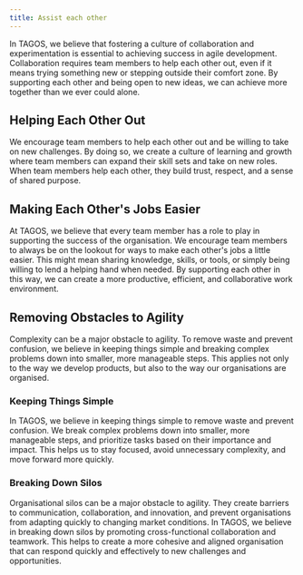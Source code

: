 ```yaml
---
title: Assist each other
---
```


In TAGOS, we believe that fostering a culture of collaboration and experimentation is essential to achieving success in agile development. Collaboration requires team members to help each other out, even if it means trying something new or stepping outside their comfort zone. By supporting each other and being open to new ideas, we can achieve more together than we ever could alone.

## Helping Each Other Out

We encourage team members to help each other out and be willing to take on new challenges. By doing so, we create a culture of learning and growth where team members can expand their skill sets and take on new roles. When team members help each other, they build trust, respect, and a sense of shared purpose.

## Making Each Other's Jobs Easier

At TAGOS, we believe that every team member has a role to play in supporting the success of the organisation. We encourage team members to always be on the lookout for ways to make each other's jobs a little easier. This might mean sharing knowledge, skills, or tools, or simply being willing to lend a helping hand when needed. By supporting each other in this way, we can create a more productive, efficient, and collaborative work environment.

## Removing Obstacles to Agility

Complexity can be a major obstacle to agility. To remove waste and prevent confusion, we believe in keeping things simple and breaking complex problems down into smaller, more manageable steps. This applies not only to the way we develop products, but also to the way our organisations are organised.

### Keeping Things Simple

In TAGOS, we believe in keeping things simple to remove waste and prevent confusion. We break complex problems down into smaller, more manageable steps, and prioritize tasks based on their importance and impact. This helps us to stay focused, avoid unnecessary complexity, and move forward more quickly.

### Breaking Down Silos

Organisational silos can be a major obstacle to agility. They create barriers to communication, collaboration, and innovation, and prevent organisations from adapting quickly to changing market conditions. In TAGOS, we believe in breaking down silos by promoting cross-functional collaboration and teamwork. This helps to create a more cohesive and aligned organisation that can respond quickly and effectively to new challenges and opportunities.
